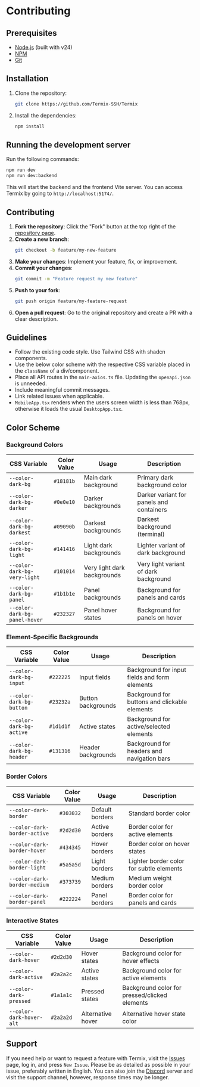 # Contributing

## Prerequisites

- [Node.js](https://nodejs.org/en/download/) (built with v24)
- [NPM](https://docs.npmjs.com/downloading-and-installing-node-js-and-npm)
- [Git](https://git-scm.com/downloads)

## Installation

1. Clone the repository:
   ```sh
   git clone https://github.com/Termix-SSH/Termix
   ```
2. Install the dependencies:
   ```sh
   npm install
   ```

## Running the development server

Run the following commands:

```sh
npm run dev
npm run dev:backend
```

This will start the backend and the frontend Vite server. You can access Termix by going to `http://localhost:5174/`.

## Contributing

1. **Fork the repository**: Click the "Fork" button at the top right of
   the [repository page](https://github.com/Termix-SSH/Termix).
2. **Create a new branch**:
   ```sh
   git checkout -b feature/my-new-feature
   ```
3. **Make your changes**: Implement your feature, fix, or improvement.
4. **Commit your changes**:
   ```sh
   git commit -m "Feature request my new feature"
   ```
5. **Push to your fork**:
   ```sh
   git push origin feature/my-feature-request
   ```
6. **Open a pull request**: Go to the original repository and create a PR with a clear description.

## Guidelines

- Follow the existing code style. Use Tailwind CSS with shadcn components.
- Use the below color scheme with the respective CSS variable placed in the `className` of a div/component.
- Place all API routes in the `main-axios.ts` file. Updating the `openapi.json` is unneeded.
- Include meaningful commit messages.
- Link related issues when applicable.
- `MobileApp.tsx` renders when the users screen width is less than 768px, otherwise it loads the usual `DesktopApp.tsx`.

## Color Scheme

### Background Colors

| CSS Variable                  | Color Value | Usage                       | Description                              |
| ----------------------------- | ----------- | --------------------------- | ---------------------------------------- |
| `--color-dark-bg`             | `#18181b`   | Main dark background        | Primary dark background color            |
| `--color-dark-bg-darker`      | `#0e0e10`   | Darker backgrounds          | Darker variant for panels and containers |
| `--color-dark-bg-darkest`     | `#09090b`   | Darkest backgrounds         | Darkest background (terminal)            |
| `--color-dark-bg-light`       | `#141416`   | Light dark backgrounds      | Lighter variant of dark background       |
| `--color-dark-bg-very-light`  | `#101014`   | Very light dark backgrounds | Very light variant of dark background    |
| `--color-dark-bg-panel`       | `#1b1b1e`   | Panel backgrounds           | Background for panels and cards          |
| `--color-dark-bg-panel-hover` | `#232327`   | Panel hover states          | Background for panels on hover           |

### Element-Specific Backgrounds

| CSS Variable             | Color Value | Usage              | Description                                   |
| ------------------------ | ----------- | ------------------ | --------------------------------------------- |
| `--color-dark-bg-input`  | `#222225`   | Input fields       | Background for input fields and form elements |
| `--color-dark-bg-button` | `#23232a`   | Button backgrounds | Background for buttons and clickable elements |
| `--color-dark-bg-active` | `#1d1d1f`   | Active states      | Background for active/selected elements       |
| `--color-dark-bg-header` | `#131316`   | Header backgrounds | Background for headers and navigation bars    |

### Border Colors

| CSS Variable                 | Color Value | Usage           | Description                              |
| ---------------------------- | ----------- | --------------- | ---------------------------------------- |
| `--color-dark-border`        | `#303032`   | Default borders | Standard border color                    |
| `--color-dark-border-active` | `#2d2d30`   | Active borders  | Border color for active elements         |
| `--color-dark-border-hover`  | `#434345`   | Hover borders   | Border color on hover states             |
| `--color-dark-border-light`  | `#5a5a5d`   | Light borders   | Lighter border color for subtle elements |
| `--color-dark-border-medium` | `#373739`   | Medium borders  | Medium weight border color               |
| `--color-dark-border-panel`  | `#222224`   | Panel borders   | Border color for panels and cards        |

### Interactive States

| CSS Variable             | Color Value | Usage             | Description                                   |
| ------------------------ | ----------- | ----------------- | --------------------------------------------- |
| `--color-dark-hover`     | `#2d2d30`   | Hover states      | Background color for hover effects            |
| `--color-dark-active`    | `#2a2a2c`   | Active states     | Background color for active elements          |
| `--color-dark-pressed`   | `#1a1a1c`   | Pressed states    | Background color for pressed/clicked elements |
| `--color-dark-hover-alt` | `#2a2a2d`   | Alternative hover | Alternative hover state color                 |

## Support

If you need help or want to request a feature with Termix, visit the [Issues](https://github.com/Termix-SSH/Support/issues) page, log in, and press `New Issue`.
Please be as detailed as possible in your issue, preferably written in English. You can also join the [Discord](https://discord.gg/jVQGdvHDrf) server and visit the support
channel, however, response times may be longer.
